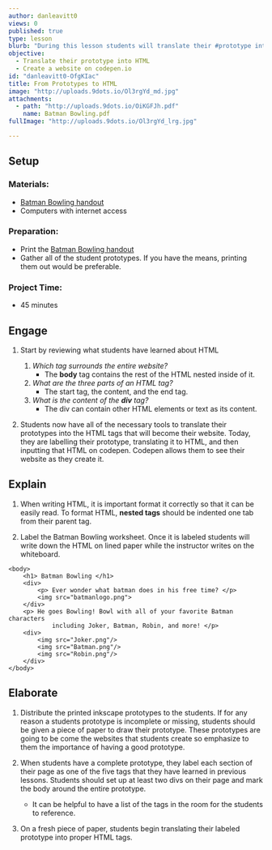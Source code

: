 ```yaml
---
author: danleavitt0
views: 0
published: true
type: lesson
blurb: "During this lesson students will translate their #prototype into #HTML and learn how to use #codepen to create their #websites."
objective: 
  - Translate their prototype into HTML
  - Create a website on codepen.io
id: "danleavitt0-OfgKIac"
title: From Prototypes to HTML
image: "http://uploads.9dots.io/Ol3rgYd_md.jpg"
attachments: 
  - path: "http://uploads.9dots.io/OiKGFJh.pdf"
    name: Batman Bowling.pdf
fullImage: "http://uploads.9dots.io/Ol3rgYd_lrg.jpg"

---
```


## Setup

### Materials:

- [Batman Bowling handout](http://uploads.9dots.io/OiKGFJh.pdf)
- Computers with internet access

### Preparation:

- Print the [Batman Bowling handout](http://uploads.9dots.io/OiKGFJh.pdf)
- Gather all of the student prototypes. If you have the means, printing them out would be preferable.

### Project Time:

- 45 minutes

## Engage

1. Start by reviewing what students have learned about HTML
	1. _Which tag surrounds the entire website?_
		- The **body** tag contains the rest of the HTML nested inside of it.
    2. _What are the three parts of an HTML tag?_
		- The start tag, the content, and the end tag.
    3. _What is the content of the **div** tag?_
		- The div can contain other HTML elements or text as its content.

2. Students now have all of the necessary tools to translate their prototypes into the HTML tags that will become their website. Today, they are labelling their prototype, translating it to HTML, and then inputting that HTML on codepen. Codepen allows them to see their website as they create it.

## Explain

1. When writing HTML, it is important format it correctly so that it can be easily read. To format HTML, **nested tags** should be indented one tab from their parent tag.

2. Label the Batman Bowling worksheet. Once it is labeled students will write down the HTML on lined paper while the instructor writes on the whiteboard. 
```
<body>
	<h1> Batman Bowling </h1>
    <div>
    	<p> Ever wonder what batman does in his free time? </p>
    	<img src="batmanlogo.png">
    </div>
    <p> He goes Bowling! Bowl with all of your favorite Batman characters
    		including Joker, Batman, Robin, and more! </p>
    <div>
    	<img src="Joker.png"/>
        <img src="Batman.png"/>
        <img src="Robin.png"/>
	</div>
</body>
```

## Elaborate

1. Distribute the printed inkscape prototypes to the students.  If for any reason a students prototype is incomplete or missing, students should be given a piece of paper to draw their prototype. These prototypes are going to be come the websites that students create so emphasize to them the importance of having a good prototype.

2. When students have a complete prototype, they label each section of their page as one of the five tags that they have learned in previous lessons. Students should set up at least two divs on their page and mark the body around the entire prototype.
	- It can be helpful to have a list of the tags in the room for the students to reference.

3. On a fresh piece of paper, students begin translating their labeled prototype into proper HTML tags.
